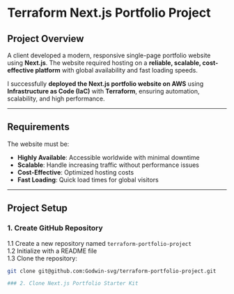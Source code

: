 # Terraform Next.js Portfolio Project

## Project Overview
A client developed a modern, responsive single-page portfolio website using **Next.js**. The website required hosting on a **reliable, scalable, cost-effective platform** with global availability and fast loading speeds.

I successfully **deployed the Next.js portfolio website on AWS** using **Infrastructure as Code (IaC)** with **Terraform**, ensuring automation, scalability, and high performance.

---

## Requirements
The website must be:

- **Highly Available**: Accessible worldwide with minimal downtime  
- **Scalable**: Handle increasing traffic without performance issues  
- **Cost-Effective**: Optimized hosting costs  
- **Fast Loading**: Quick load times for global visitors  

---

## Project Setup

### 1. Create GitHub Repository
1.1 Create a new repository named `terraform-portfolio-project`  
1.2 Initialize with a README file  
1.3 Clone the repository:
```bash
git clone git@github.com:Godwin-svg/terraform-portfolio-project.git

### 2. Clone Next.js Portfolio Starter Kit
